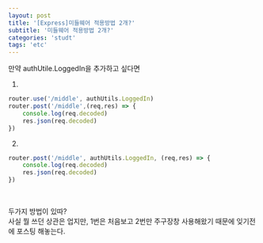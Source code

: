 ```yaml
---
layout: post
title: '[Express]미들웨어 적용방법 2개?'
subtitle: '미들웨어 적용방법 2개?'
categories: 'studt'
tags: 'etc'
---
```


만약 authUtile.LoggedIn을 추가하고 싶다면

1) 
```javascript
router.use('/middle', authUtils.LoggedIn)
router.post('/middle',(req,res) => {
    console.log(req.decoded)
    res.json(req.decoded)
})
```

2)

```javascript
router.post('/middle', authUtils.LoggedIn, (req,res) => {
    console.log(req.decoded)
    res.json(req.decoded)
})
```
<br>

두가지 방법이 있따?  
사실 뭘 쓰던 상관은 업지만, 1번은 처음보고 2번만 주구장창 사용해왔기 때문에 잊기전에 포스팅 해놓는다.